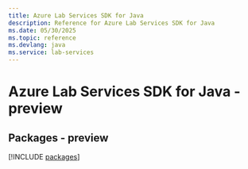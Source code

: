 ```yaml
---
title: Azure Lab Services SDK for Java
description: Reference for Azure Lab Services SDK for Java
ms.date: 05/30/2025
ms.topic: reference
ms.devlang: java
ms.service: lab-services
---
```

# Azure Lab Services SDK for Java - preview
## Packages - preview
[!INCLUDE [packages](lab-services-index.md)]